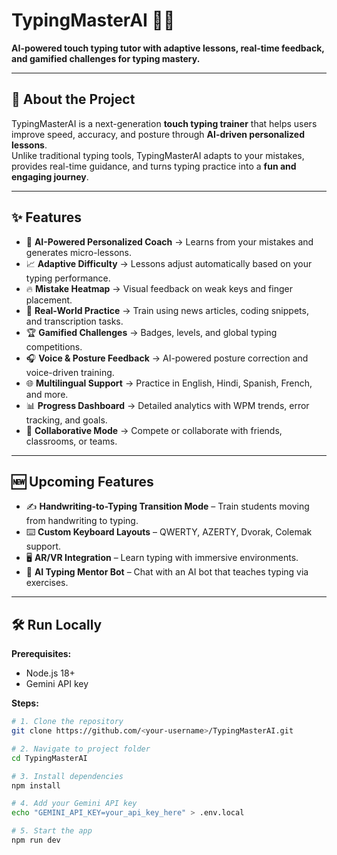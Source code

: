 

# TypingMasterAI 🎹🤖

**AI-powered touch typing tutor with adaptive lessons, real-time feedback, and gamified challenges for typing mastery.**

---

## 🚀 About the Project
TypingMasterAI is a next-generation **touch typing trainer** that helps users improve speed, accuracy, and posture through **AI-driven personalized lessons**.  
Unlike traditional typing tools, TypingMasterAI adapts to your mistakes, provides real-time guidance, and turns typing practice into a **fun and engaging journey**.  

---

## ✨ Features
- 🎯 **AI-Powered Personalized Coach** → Learns from your mistakes and generates micro-lessons.  
- 📈 **Adaptive Difficulty** → Lessons adjust automatically based on your typing performance.  
- 🔥 **Mistake Heatmap** → Visual feedback on weak keys and finger placement.  
- 📰 **Real-World Practice** → Train using news articles, coding snippets, and transcription tasks.  
- 🏆 **Gamified Challenges** → Badges, levels, and global typing competitions.  
- 🎧 **Voice & Posture Feedback** → AI-powered posture correction and voice-driven training.  
- 🌐 **Multilingual Support** → Practice in English, Hindi, Spanish, French, and more.  
- 📊 **Progress Dashboard** → Detailed analytics with WPM trends, error tracking, and goals.  
- 🤝 **Collaborative Mode** → Compete or collaborate with friends, classrooms, or teams.  

---

## 🆕 Upcoming Features
- ✍️ **Handwriting-to-Typing Transition Mode** – Train students moving from handwriting to typing.  
- ⌨️ **Custom Keyboard Layouts** – QWERTY, AZERTY, Dvorak, Colemak support.  
- 🖥️ **AR/VR Integration** – Learn typing with immersive environments.  
- 🤖 **AI Typing Mentor Bot** – Chat with an AI bot that teaches typing via exercises.  

---

## 🛠️ Run Locally

**Prerequisites:**  
- Node.js 18+  
- Gemini API key  

**Steps:**  

```bash
# 1. Clone the repository
git clone https://github.com/<your-username>/TypingMasterAI.git

# 2. Navigate to project folder
cd TypingMasterAI

# 3. Install dependencies
npm install

# 4. Add your Gemini API key
echo "GEMINI_API_KEY=your_api_key_here" > .env.local

# 5. Start the app
npm run dev
